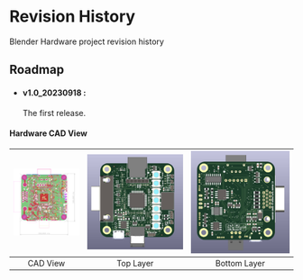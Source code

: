 # Revision History

Blender Hardware project revision history

## Roadmap

- #### __v1.0_20230918 :__ 
	The first release.

#### Hardware CAD View

| ![_CADView_HW_v1.0](https://github.com/mend0z0/Blender/blob/main/Hardware/_Sub_HW_Blender/v1_20230918/Released%20Folder/v1.0%20-%2020230918/Media%20Content/Picture/_CADView_HW_Blender_v1.0.svg) | ![_3DView_Top_Blender_v1.0](https://github.com/mend0z0/Blender/blob/main/Hardware/_Sub_HW_Blender/v1_20230918/Released%20Folder/v1.0%20-%2020230918/Media%20Content/Picture/_3DView_Top_Blender_v1.0.png)| ![_3DView_Bottom_Blender_v1.0](https://github.com/mend0z0/Blender/blob/main/Hardware/_Sub_HW_Blender/v1_20230918/Released%20Folder/v1.0%20-%2020230918/Media%20Content/Picture/_3DView_Bottom_Blender_v1.0.png) |
|:--:|:--:|:--:|
| CAD View | Top Layer | Bottom Layer |

